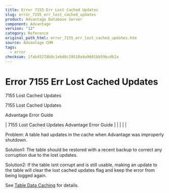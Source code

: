 ```yaml
---
title: Error 7155 Err Lost Cached Updates
slug: error_7155_err_lost_cached_updates
product: Advantage Database Server
component: Advantage
version: "12"
category: Reference
original_path_html: error_7155_err_lost_cached_updates.htm
source: Advantage CHM
tags:
  - error
checksum: 1fab45278b0c1ebd0c19510a9a9681bb59bcdb2a
---
```


# Error 7155 Err Lost Cached Updates

7155 Lost Cached Updates

7155 Lost Cached Updates

Advantage Error Guide

| 7155 Lost Cached Updates  Advantage Error Guide |  |  |  |  |

Problem: A table had updates in the cache when Advantage was improperly shutdown.

Solution1: The table should be restored with a recent backup to correct any corruption due to the lost updates.

Solution2: If the table isnt corrupt and is still usable, making an update to the table will clear the lost cached updates flag and keep the error from being logged again.

See [Table Data Caching](master_table_data_caching.md) for details.
